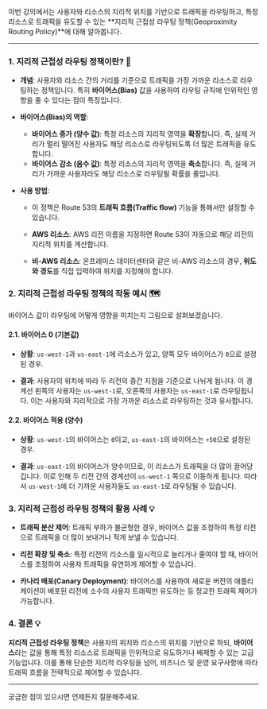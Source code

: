 
이번 강의에서는 사용자와 리소스의 지리적 위치를 기반으로 트래픽을 라우팅하고, 특정 리소스로 트래픽을 유도할 수 있는 **지리적 근접성 라우팅 정책(Geoproximity Routing Policy)**에 대해 알아봅니다.

---
### 1. 지리적 근접성 라우팅 정책이란? 🤔

- **개념**: 사용자와 리소스 간의 거리를 기준으로 트래픽을 가장 가까운 리소스로 라우팅하는 정책입니다. 특히 **바이어스(Bias)** 값을 사용하여 라우팅 규칙에 인위적인 영향을 줄 수 있다는 점이 특징입니다.
    
- **바이어스(Bias)의 역할**:
    - **바이어스 증가 (양수 값)**: 특정 리소스의 지리적 영역을 **확장**합니다. 즉, 실제 거리가 멀리 떨어진 사용자도 해당 리소스로 라우팅되도록 더 많은 트래픽을 유도합니다.
    - **바이어스 감소 (음수 값)**: 특정 리소스의 지리적 영역을 **축소**합니다. 즉, 실제 거리가 가까운 사용자라도 해당 리소스로 라우팅될 확률을 줄입니다.

- **사용 방법**:
    
    - 이 정책은 Route 53의 **트래픽 흐름(Traffic flow)** 기능을 통해서만 설정할 수 있습니다.
        
    - **AWS 리소스**: AWS 리전 이름을 지정하면 Route 53이 자동으로 해당 리전의 지리적 위치를 계산합니다.
        
    - **비-AWS 리소스**: 온프레미스 데이터센터와 같은 비-AWS 리소스의 경우, **위도와 경도**를 직접 입력하여 위치를 지정해야 합니다.
        

### 2. 지리적 근접성 라우팅 정책의 작동 예시 🗺️

바이어스 값이 라우팅에 어떻게 영향을 미치는지 그림으로 살펴보겠습니다.

#### 2.1. 바이어스 0 (기본값)

- **상황**: `us-west-1`과 `us-east-1`에 리소스가 있고, 양쪽 모두 바이어스가 `0`으로 설정된 경우.
    
- **결과**: 사용자의 위치에 따라 두 리전의 중간 지점을 기준으로 나뉘게 됩니다. 이 경계선 왼쪽의 사용자는 `us-west-1`로, 오른쪽의 사용자는 `us-east-1`로 라우팅됩니다. 이는 사용자와 지리적으로 가장 가까운 리소스로 라우팅하는 것과 유사합니다.
    

#### 2.2. 바이어스 적용 (양수)

- **상황**: `us-west-1`의 바이어스는 `0`이고, `us-east-1`의 바이어스는 `+50`으로 설정된 경우.
    
- **결과**: `us-east-1`의 바이어스가 양수이므로, 이 리소스가 트래픽을 더 많이 끌어당깁니다. 이로 인해 두 리전 간의 경계선이 `us-west-1` 쪽으로 이동하게 됩니다. 따라서 `us-west-1`에 더 가까운 사용자들도 `us-east-1`로 라우팅될 수 있습니다.
    

### 3. 지리적 근접성 라우팅 정책의 활용 사례 💡

- **트래픽 분산 제어**: 트래픽 부하가 불균형한 경우, 바이어스 값을 조정하여 특정 리전으로 트래픽을 더 많이 보내거나 적게 보낼 수 있습니다.
    
- **리전 확장 및 축소**: 특정 리전의 리소스를 일시적으로 늘리거나 줄여야 할 때, 바이어스를 조정하여 사용자 트래픽을 유연하게 제어할 수 있습니다.
    
- **카나리 배포(Canary Deployment)**: 바이어스를 사용하여 새로운 버전의 애플리케이션이 배포된 리전에 소수의 사용자 트래픽만 유도하는 등 정교한 트래픽 제어가 가능합니다.
    

### 4. 결론 💡

**지리적 근접성 라우팅 정책**은 사용자의 위치와 리소스의 위치를 기반으로 하되, **바이어스**라는 값을 통해 특정 리소스로 트래픽을 인위적으로 유도하거나 배제할 수 있는 고급 기능입니다. 이를 통해 단순한 지리적 라우팅을 넘어, 비즈니스 및 운영 요구사항에 따라 트래픽 흐름을 전략적으로 제어할 수 있습니다.

---

궁금한 점이 있으시면 언제든지 질문해주세요.